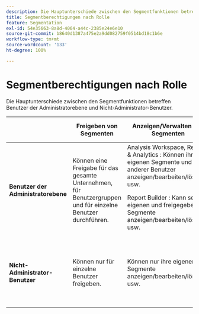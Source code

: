 ```yaml
---
description: Die Hauptunterschiede zwischen den Segmentfunktionen betreffen Benutzer der Administratorebene und Nicht-Administrator-Benutzer.
title: Segmentberechtigungen nach Rolle
feature: Segmentation
exl-id: 54e35663-8a8d-4064-a44c-2385e24e6e10
source-git-commit: b8640d1387a475e2a9dd082759f0514bd18c1b6e
workflow-type: tm+mt
source-wordcount: '133'
ht-degree: 100%

---
```


# Segmentberechtigungen nach Rolle

Die Hauptunterschiede zwischen den Segmentfunktionen betreffen Benutzer der Administratorebene und Nicht-Administrator-Benutzer.

<table id="table_13F72FD90C964B86BD4B51E6F51ED292"> 
 <thead> 
  <tr> 
   <th colname="col1" class="entry"></th> 
   <th colname="col2" class="entry"> Freigeben von Segmenten </th> 
   <th colname="col3" class="entry"> Anzeigen/Verwalten von Segmenten </th> 
   <th colname="col4" class="entry"> Genehmigen von Segmenten </th> 
   <th colname="col5" class="entry"> Anwenden von Segmenten </th> 
  </tr> 
 </thead>
 <tbody> 
  <tr> 
   <td colname="col1"> <b>Benutzer der Administratorebene</b> </td> 
   <td colname="col2"> Können eine Freigabe für das gesamte Unternehmen, für Benutzergruppen und für einzelne Benutzer durchführen. </td> 
   <td colname="col3"> <span class="keyword"> Analysis Workspace, Reports &amp; Analytics </span>: Können ihre eigenen Segmente und die anderer Benutzer anzeigen/bearbeiten/löschen usw. <p> <span class="keyword"> Report Builder </span>: Kann seine eigenen und freigegebene Segmente anzeigen/bearbeiten/löschen usw. </p> </td> 
   <td colname="col4"> Können Segmente als autorisiert genehmigen. </td> 
   <td colname="col5"> Können beliebige Segmente innerhalb der gesamten Organisation anwenden. </td> 
  </tr> 
  <tr> 
   <td colname="col1"> <b>Nicht-Administrator-Benutzer</b> </td> 
   <td colname="col2"> Können nur für einzelne Benutzer freigeben. </td> 
   <td colname="col3"> Können nur ihre eigenen Segmente anzeigen/bearbeiten/löschen usw. </td> 
   <td colname="col4"> Können ausschließlich genehmigte Segmente nutzen. Können keine Kennzeichnung als genehmigt vornehmen. </td> 
   <td colname="col5"> Können ihre eigenen Segmente und Segmente, die für die freigegeben wurden, anwenden. </td> 
  </tr> 
 </tbody> 
</table>
